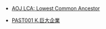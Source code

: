 
- [AOJ LCA: Lowest Common Ancestor](https://onlinejudge.u-aizu.ac.jp/courses/library/5/GRL/5/GRL_5_C)

- [PAST001 K.巨大企業](https://atcoder.jp/contests/past201912-open/tasks/past201912_k)
